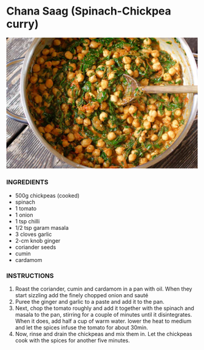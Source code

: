 # Chana Saag (Spinach-Chickpea curry)

![Image of food](./images/saag_chana.jpg)

### INGREDIENTS
* 500g chickpeas (cooked)
* spinach
* 1 tomato
* 1 onion
* 1 tsp chilli
* 1/2 tsp garam masala
* 3 cloves garlic
* 2-cm knob ginger
* coriander seeds
* cumin
* cardamom

### INSTRUCTIONS
1. Roast the coriander, cumin and cardamom in a pan with oil. When they start sizzling add the finely chopped onion and sauté
2. Puree the ginger and garlic to a paste and add it to the pan.
3. Next, chop the tomato roughly and add it together with the spinach and masala to the pan, stirring for a couple of minutes until it disintegrates. When it does, add half a cup of warm water. lower the heat to medium and let the spices infuse the tomato for about 30min.
4. Now, rinse and drain the chickpeas and mix them in. Let the chickpeas cook with the spices for another five minutes.
